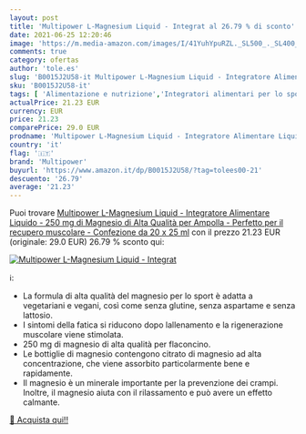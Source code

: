 ```yaml
---
layout: post
title: 'Multipower L-Magnesium Liquid - Integrat al 26.79 % di sconto'
date: 2021-06-25 12:20:46
image: 'https://m.media-amazon.com/images/I/41YuhYpuRZL._SL500_._SL400_.jpg'
comments: true
category: ofertas
author: 'tole.es'
slug: 'B0015J2U58-it Multipower L-Magnesium Liquid - Integratore Alimentare...'
sku: 'B0015J2U58-it'
tags: [ 'Alimentazione e nutrizione','Integratori alimentari per lo sport','Magnesio per integrazione alimentare','Minerali per integrazione alimentare','Salute e cura della persona','Vitamine, minerali e integratori','multipower', ]
actualPrice: 21.23 EUR
currency: EUR
price: 21.23
comparePrice: 29.0 EUR
prodname: 'Multipower L-Magnesium Liquid - Integratore Alimentare Liquido - 250 mg di Magnesio di Alta Qualità per Ampolla - Perfetto per il recupero muscolare - Confezione da 20 x 25 ml'
country: 'it'
flag: '🇮🇹'
brand: 'Multipower'
buyurl: 'https://www.amazon.it/dp/B0015J2U58/?tag=tolees00-21'
descuento: '26.79'
average: '21.23'
---
```


Puoi trovare [Multipower L-Magnesium Liquid - Integratore Alimentare Liquido - 250 mg di Magnesio di Alta Qualità per Ampolla - Perfetto per il recupero muscolare - Confezione da 20 x 25 ml](https://www.amazon.it/dp/B0015J2U58/?tag=tolees00-21) con il prezzo 21.23 EUR (originale: 29.0 EUR) 26.79 % sconto qui:

[![Multipower L-Magnesium Liquid - Integrat](https://m.media-amazon.com/images/I/41YuhYpuRZL._SL500_._SL400_.jpg)](https://www.amazon.it/dp/B0015J2U58/?tag=tolees00-21)

ℹ️:

- La formula di alta qualità del magnesio per lo sport è adatta a vegetariani e vegani, così come senza glutine, senza aspartame e senza lattosio.
- I sintomi della fatica si riducono dopo lallenamento e la rigenerazione muscolare viene stimolata.
- 250 mg di magnesio di alta qualità per flaconcino.
- Le bottiglie di magnesio contengono citrato di magnesio ad alta concentrazione, che viene assorbito particolarmente bene e rapidamente.
- Il magnesio è un minerale importante per la prevenzione dei crampi. Inoltre, il magnesio aiuta con il rilassamento e può avere un effetto calmante.

[🛒 Acquista qui!!](https://www.amazon.it/dp/B0015J2U58/?tag=tolees00-21)
